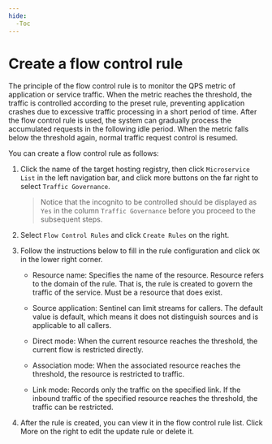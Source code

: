 ```yaml
---
hide:
  -Toc
---
```


# Create a flow control rule

The principle of the flow control rule is to monitor the QPS metric of application or service traffic. When the metric reaches the threshold, the traffic is controlled according to the preset rule, preventing application crashes due to excessive traffic processing in a short period of time. After the flow control rule is used, the system can gradually process the accumulated requests in the following idle period. When the metric falls below the threshold again, normal traffic request control is resumed.

You can create a flow control rule as follows:

1. Click the name of the target hosting registry, then click `Microservice List` in the left navigation bar, and click more buttons on the far right to select `Traffic Governance`.

    > Notice that the incognito to be controlled should be displayed as `Yes` in the column `Traffic Governance` before you proceed to the subsequent steps.

    <!--!\[.*?\]\((?:https?:\/\/)?\S+\.(?:png|jpg|jpeg|gif|bmp)\)-->

2. Select `Flow Control Rules` and click `Create Rules` on the right.

    <!--!\[.*?\]\((?:https?:\/\/)?\S+\.(?:png|jpg|jpeg|gif|bmp)\)-->

3. Follow the instructions below to fill in the rule configuration and click `OK` in the lower right corner.

    <!--!\[.*?\]\((?:https?:\/\/)?\S+\.(?:png|jpg|jpeg|gif|bmp)\)-->

    - Resource name: Specifies the name of the resource. Resource refers to the domain of the rule. That is, the rule is created to govern the traffic of the service. Must be a resource that does exist.

    - Source application: Sentinel can limit streams for callers. The default value is default, which means it does not distinguish sources and is applicable to all callers.

    - Direct mode: When the current resource reaches the threshold, the current flow is restricted directly.

    - Association mode: When the associated resource reaches the threshold, the resource is restricted to traffic.

    - Link mode: Records only the traffic on the specified link. If the inbound traffic of the specified resource reaches the threshold, the traffic can be restricted.

4. After the rule is created, you can view it in the flow control rule list. Click More on the right to edit the update rule or delete it.

    <!--!\[.*?\]\((?:https?:\/\/)?\S+\.(?:png|jpg|jpeg|gif|bmp)\)-->

